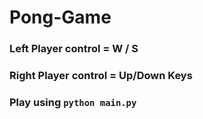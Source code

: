 # Pong-Game

### Left Player control = W / S
### Right Player control = Up/Down Keys
### Play using `python main.py`

